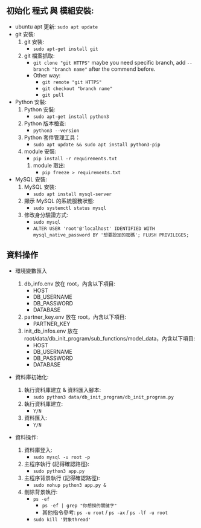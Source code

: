 ## 初始化 程式 與 模組安裝:

- ubuntu apt 更新: `sudo apt update`
- git 安裝:
  1.  git 安裝:
      - `sudo apt-get install git`
  2.  git 檔案抓取:
      - `git clone "git HTTPS"` maybe you need specific branch, add `--branch "branch name"` after the commend before.
      - Other way:
        - `git remote "git HTTPS"`
        - `git checkout "branch name"`
        - `git pull`
- Python 安裝:
  1.  Python 安裝:
      - `sudo apt-get install python3`
  2.  Python 版本檢查:
      - `python3 --version`
  3.  Python 套件管理工具：
      - `sudo apt update && sudo apt install python3-pip`
  4.  module 安裝:
      - `pip install -r requirements.txt`
      1. module 取出:
         - `pip freeze > requirements.txt `
- MySQL 安裝:
  1.  MySQL 安裝:
      - `sudo apt install mysql-server`
  2.  顯示 MySQL 的系統服務狀態:
      - `sudo systemctl status mysql`
  3.  修改身分驗證方式:
      - `sudo mysql`
      - `ALTER USER 'root'@'localhost' IDENTIFIED WITH mysql_native_password BY '想要設定的密碼'; FLUSH PRIVILEGES;`

## 資料操作

- 環境變數匯入

  1. db_info.env 放在 root，內含以下項目:
     - HOST
     - DB_USERNAME
     - DB_PASSWORD
     - DATABASE
  2. partner_key.env 放在 root，內含以下項目:
     - PARTNER_KEY
  3. init_db_infos.env 放在 root/data/db_init_program/sub_functions/model_data，內含以下項目:
     - HOST
     - DB_USERNAME
     - DB_PASSWORD
     - DATABASE

- 資料庫初始化:

  1. 執行資料庫建立 & 資料匯入腳本:
     - `sudo python3 data/db_init_program/db_init_program.py`
  2. 執行資料庫建立:
     - `Y/N`
  3. 資料匯入:
     - `Y/N`

- 資料操作:
  1. 資料庫登入:
     - `sudo mysql -u root -p`
  2. 主程序執行 (記得確認路徑):
     - `sudo python3 app.py`
  3. 主程序背景執行 (記得確認路徑):
     - `sudo nohup python3 app.py &`
  4. 刪除背景執行:
     - `ps -ef`
       - `ps -ef | grep "你想撈的關鍵字"`
       - 其他指令參考: `ps -u root` / `ps -ax` / `ps -lf -u root`
     - `sudo kill '對象thread'`
